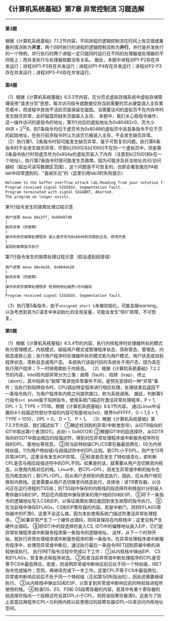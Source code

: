 ## 《计算机系统基础》第7章 异常控制流 习题选解


---
#### 第3题
根据《计算机系统基础》7.1.2节内容，不同进程的逻辑控制流在时间上有交错或重叠的情况称为**并发**，两个同时执行的进程的逻辑控制流称为**并行**。并行是并发执行的一个特例，并行执行的两个进程一定只能同时运行在不同的处理器或处理器的不同核上；而并发执行与处理器核数没有关系。
据此，本题中进程对P1-P2存在并发运行；进程对P1-P3存在并发运行；进程对P1-P4存在并发运行；进程对P2-P3存在并发运行；进程对P3-P4存在并发运行。

#### 第4题
（1）根据《计算机系统基础》6.5.3节内容，在分页式虚拟存储系统中虚拟存储管理采用“请求分页”思想，每次访问指令或数据仅将当前需要的页从硬盘调入主存某页框中，而进程中其他不活跃页面保留在磁盘。当需要访问的虚拟页不在内存中时发生缺页异常，此时磁盘将缺失页面装入主存。
本题中，我们关心取指令操作，这一操作访问的是指令的地址，第1行对应的虚拟地址为0x80482c0，页大小$4KB = 2^{12}B$，则7条指令均位于虚页号为0x8048的虚拟页中且首条指令不位于页的起始地址，在执行前序指令时认为该页已被装入主存，不会发生缺页异常。
（2）执行第1、2条指令时较可能发生缺页异常，属于可恢复的问题。执行第6条指令时不会发生缺页异常，尽管b[2500]与b[1000]不在同一个虚拟页中，但是第2条指令执行时将虚页号为0x804a的虚拟页装入了内存（注意到b[2500]和k在一个地址）。执行第7条指令时很可能发生页故障，因为可能涉及非法地址访问/访问越权（超出可读写数据区范围），这个问题是不可恢复的，也即会看到我在PA和lab中经常遇到的、“喜闻乐见”的（这里引用lab3的失败提示）
```gcc
Welcome to the buffer overflow attack lab.Reading from your solution file ...Task failed.
Program received signal SIGSEGV, Segmentation fault.
Program terminated with signal SIGABRT, Aborted.
The program no longer exists.
```
第1行指令发生的故障处理过程示意
```G
用户进程 movw $0x3ff, 0x80497d0
|
缺页异常（页故障）
|
操作系统页故障处理程序 装入虚页号为0x8049的页面到主存，修改页表
|
返回到故障指令执行
```
第7行指令发生的故障处理过程示意（假设遇到段错误）
```G
用户进程 movw $0x4e20, 0x804de20
|
缺页异常（页故障）
|
操作系统页故障处理程序 检测到地址越界/访问越权
|
Program received signal SIGSEGV, Segmentation fault.
```
（3）执行第5条指令，由于```unsigned short k```未被初始化，可能会报warning，以及考虑到其为C语言中未初始化的全局变量，可能会发生“除0”故障，不可恢复。

#### 第5题
（1）根据《计算机系统基础》6.5.4节的内容，执行内核程序时处理器所处的模式称为管理模式、内核模式、超级用户模式或管理程序状态，简称管态、管理态、内核态或核心态；执行用户程序时处理器所处的模式称为用户模式、用户状态或目标程序状态，简称目态或用户态。
系统执行该段代码时系统处于用户态，因为其在执行用户程序；下一时钟周期处于内核态。
（2）根据《计算机系统基础》7.2.2节的内容，Intel将内部异常分为三类：故障（fault）、陷阱（trap）、终止（abort）。其中陷阱与“故障”等其他异常事件不同，是预先安排的一种“异常”事件；当执行到陷阱指令时，CPU调出特定程序进行相应处理，处理结束后返回下一条指令执行，为用户程序和内核之间提供接口，称为系统调用。
据此，判断第5行指令```int $0x80```属于陷阱指令，使用系统门描述符激活异常处理程序，P = 1, DPL = 3, TYPE = 1111B。根据《计算机系统基础》6.6.1节内容，
通过Linux中设置的4个段描述符部分字段的内容可知基地址0x0，限界0xFFFFF，G = 1,S = 1, TYPE = 1010， DPL = 0， D = 1， P = 1。
（3）根据《计算机系统基础》第7.3.3节内容，我们描述如下：
①确定检测到的异常/中断类型号i，从IDTR指向的iDT中取出第i个表顶IDTi。此处i = 0x80(128)
②根据IDT中的段选择符，从GDTR指向的GDT中取出相应的段描述符，得到对应异常处理程序或中断服务程序所在段的DPL、基地址等信息。
③将当前特权级CPL(CS寄在器最低两位，00为内核特权级，11为用户特权级)与段描述符中的DPL比较。若CPL小于DPL，则产生13号异常(#GP)。这里没有发生#GP异常。
④检查是否发生了特权级变化，即判断CPL是否与相应段描述符中的DPL不同。如果是的话，就需要从用户态切换至内核态，以使用内核对应的栈。Linux中，若CPL=DPL，则发生异常或中断的指令也在内核态执行；若CPL>DPL，则从用户态转到内核态执行，因此，应从用户栈切换到内核栈。这里需要从用户态切换至内核态执行，具体地：读TR寄存器，以访问正在运行进程的TSS段；将TSS段中保存的内核栈的段选择符和栈指针分别装人寄存器SS和ESP，然后在内核栈中保存原来的用户栈的SS和ESP。 
⑤将下一条指令的逻辑地址写入CS和EIP，以保证故障处理后能回到发生故障的指令执行。
⑥在当前栈中保存EFLAGs，CS和EIP寄存器的内容。若是中断门，则将EFLAGS寄存器中的IF清0，这里不会这么做，因为本处使用系统门描述符激活异常处理程序。
⑦如果异常产生了一个硬件出错码，则将其保存在内核栈中；这里没有产生硬件出错码。
⑧将IDTi中的段选择符装入CS, IDTi中的偏移地址装入EIP，它们是异常处理程序或中断服务程序第一条指令的逻辑地址。
这样，从下一个时钟开始，就执行异常处理程序或中断服务程序的第一条指令。在异常处理程序或中断服务程序中，处理完异常或中断后，通过执行最后一条指令IRET回到原被中断的进程继续执行。 
执行IRET指令过程中完成以下工作：
①从内核栈中弹出EIP、 CS和EFLAGs，恢复断点和程序状态。
②检查当前异常或中断处理程序的CPL是否等于CS中最低两位，若是，则说明异常或中断响应前后处于同一个特权级，IRET指令完成操作；否则，再继续完成下一步工作。这里CPL不等于CS中最低两位，异常或中断响应前后不处于同一个特权级（正如第1问所指出的），因此还需要继续执行。
③从内核栈中弹出SS和ESP，以恢复到异常或中断响应前的特权级进程所使用的栈。
④检查DS、ES、FS和 GS段寄存器的内容，若其中有某个寄存器的段选择符指向一个段精述符且其DPL小于CPL，则将该段寄存器清0。这是为了防止恶意应用程序(CPL=3)利用内核以前使用过的段寄存器(DPL=0)来访问内核地址空间。 

---